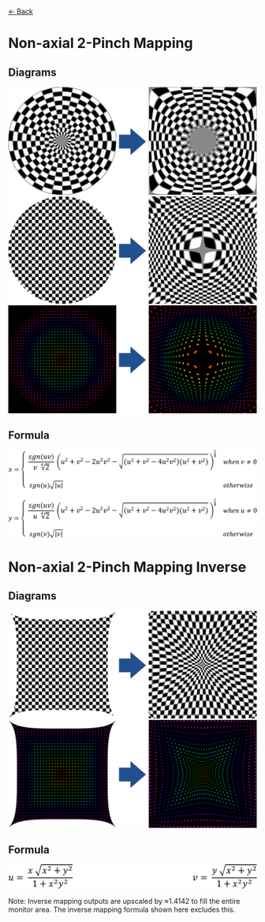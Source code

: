 [<- Back](../mappings_index.md)

# Non-axial 2-Pinch Mapping

## Diagrams
![](./images/mappings/square_non_axial_2_pinch_mapping_circle_grid_thick_checkerboard.png)
![](./images/mappings/square_non_axial_2_pinch_mapping_square_grid_thick_checkerboard.png)
![](./images/mappings/square_non_axial_2_pinch_mapping_dot_grid_circle_rgb_gradient_circle.png)

## Formula
![](./images/formulas/non_axial_2_pinch_mapping_formula.png)




# Non-axial 2-Pinch Mapping Inverse

## Diagrams
![](./images/mappings/circle_non_axial_2_pinch_mapping_square_grid_circle_thick_checkerboard.png)
![](./images/mappings/circle_non_axial_2_pinch_mapping_dot_grid_square_rgb_gradient.png)

## Formula
![](./images/formulas/non_axial_2_pinch_mapping_inverse_formula.png)

Note: Inverse mapping outputs are upscaled by ≈1.4142 to fill the entire monitor area. The inverse mapping formula shown here excludes this.